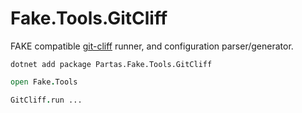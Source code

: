 # Fake.Tools.GitCliff

FAKE compatible [git-cliff](https://git-cliff.org/) runner, and configuration
parser/generator.

```ansi
dotnet add package Partas.Fake.Tools.GitCliff
```

```fsharp
open Fake.Tools

GitCliff.run ...
```

